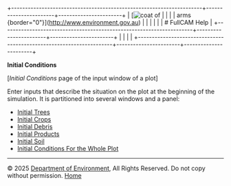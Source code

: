 +---------------------------------------------------------------------+-----------------------+-----------------------+
| [![coat of                                                          |                       | [](index.htm)         |
| arms](imgs/coa_env.png){border="0"}](http://www.environment.gov.au) |                       |                       |
|                                                                     |                       | # FullCAM Help        |
+---------------------------------------------------------------------+-----------------------+-----------------------+
|                                                                     |                       |                       |
+---------------------------------------------------------------------+-----------------------+-----------------------+

**Initial Conditions**

\[*Initial Conditions* page of the input window of a plot\]

Enter inputs that describe the situation on the plot at the beginning of
the simulation. It is partitioned into several windows and a panel:

- [Initial Trees](185_Initial%20Trees.htm)
- [Initial Crops](184_Initial%20Crops.htm)
- [Initial Debris](31_Initial%20Debris.htm)
- [Initial Products](33_Initial%20Products.htm)
- [Initial Soil](32_Initial%20Soil.htm)
- [Initial Conditions For the Whole
  Plot](197_Initial%20Conditions%20For%20the%20Whole%20Plot.htm)

------------------------------------------------------------------------

© 2025 [Department of
Environment](http://www.environment.gov.au "Department of Environment"),
All Rights Reserved. Do not copy without permission.
[Home](index.htm "help index")
